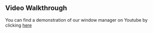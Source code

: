 ## Video Walkthrough

You can find a demonstration of our window manager on Youtube by clicking [here](https://www.youtube.com/watch?v=XDqUSH_WWRok)
